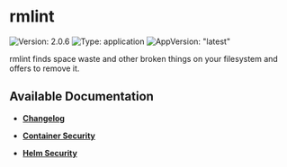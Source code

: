 # rmlint

![Version: 2.0.6](https://img.shields.io/badge/Version-2.0.6-informational?style=flat-square) ![Type: application](https://img.shields.io/badge/Type-application-informational?style=flat-square) ![AppVersion: "latest"](https://img.shields.io/badge/AppVersion-"latest"-informational?style=flat-square)

rmlint finds space waste and other broken things on your filesystem and offers to remove it.

## Available Documentation

- [**Changelog**](CHANGELOG)

- [**Container Security**](container-security)

- [**Helm Security**](helm-security)

